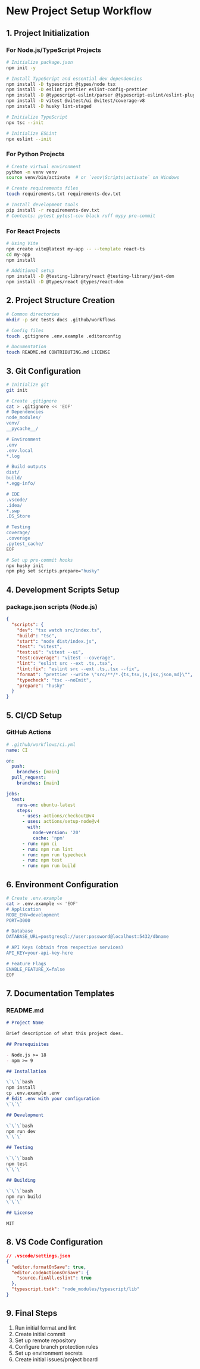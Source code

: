 # New Project Setup Workflow

## 1. Project Initialization

### For Node.js/TypeScript Projects
```bash
# Initialize package.json
npm init -y

# Install TypeScript and essential dev dependencies
npm install -D typescript @types/node tsx
npm install -D eslint prettier eslint-config-prettier
npm install -D @typescript-eslint/parser @typescript-eslint/eslint-plugin
npm install -D vitest @vitest/ui @vitest/coverage-v8
npm install -D husky lint-staged

# Initialize TypeScript
npx tsc --init

# Initialize ESLint
npx eslint --init
```

### For Python Projects
```bash
# Create virtual environment
python -m venv venv
source venv/bin/activate  # or `venv\Scripts\activate` on Windows

# Create requirements files
touch requirements.txt requirements-dev.txt

# Install development tools
pip install -r requirements-dev.txt
# Contents: pytest pytest-cov black ruff mypy pre-commit
```

### For React Projects
```bash
# Using Vite
npm create vite@latest my-app -- --template react-ts
cd my-app
npm install

# Additional setup
npm install -D @testing-library/react @testing-library/jest-dom
npm install -D @types/react @types/react-dom
```

## 2. Project Structure Creation

```bash
# Common directories
mkdir -p src tests docs .github/workflows

# Config files
touch .gitignore .env.example .editorconfig

# Documentation
touch README.md CONTRIBUTING.md LICENSE
```

## 3. Git Configuration

```bash
# Initialize git
git init

# Create .gitignore
cat > .gitignore << 'EOF'
# Dependencies
node_modules/
venv/
__pycache__/

# Environment
.env
.env.local
*.log

# Build outputs
dist/
build/
*.egg-info/

# IDE
.vscode/
.idea/
*.swp
.DS_Store

# Testing
coverage/
.coverage
.pytest_cache/
EOF

# Set up pre-commit hooks
npx husky init
npm pkg set scripts.prepare="husky"
```

## 4. Development Scripts Setup

### package.json scripts (Node.js)
```json
{
  "scripts": {
    "dev": "tsx watch src/index.ts",
    "build": "tsc",
    "start": "node dist/index.js",
    "test": "vitest",
    "test:ui": "vitest --ui",
    "test:coverage": "vitest --coverage",
    "lint": "eslint src --ext .ts,.tsx",
    "lint:fix": "eslint src --ext .ts,.tsx --fix",
    "format": "prettier --write \"src/**/*.{ts,tsx,js,jsx,json,md}\"",
    "typecheck": "tsc --noEmit",
    "prepare": "husky"
  }
}
```

## 5. CI/CD Setup

### GitHub Actions
```yaml
# .github/workflows/ci.yml
name: CI

on:
  push:
    branches: [main]
  pull_request:
    branches: [main]

jobs:
  test:
    runs-on: ubuntu-latest
    steps:
      - uses: actions/checkout@v4
      - uses: actions/setup-node@v4
        with:
          node-version: '20'
          cache: 'npm'
      - run: npm ci
      - run: npm run lint
      - run: npm run typecheck
      - run: npm test
      - run: npm run build
```

## 6. Environment Configuration

```bash
# Create .env.example
cat > .env.example << 'EOF'
# Application
NODE_ENV=development
PORT=3000

# Database
DATABASE_URL=postgresql://user:password@localhost:5432/dbname

# API Keys (obtain from respective services)
API_KEY=your-api-key-here

# Feature Flags
ENABLE_FEATURE_X=false
EOF
```

## 7. Documentation Templates

### README.md
```markdown
# Project Name

Brief description of what this project does.

## Prerequisites

- Node.js >= 18
- npm >= 9

## Installation

\`\`\`bash
npm install
cp .env.example .env
# Edit .env with your configuration
\`\`\`

## Development

\`\`\`bash
npm run dev
\`\`\`

## Testing

\`\`\`bash
npm test
\`\`\`

## Building

\`\`\`bash
npm run build
\`\`\`

## License

MIT
```

## 8. VS Code Configuration

```json
// .vscode/settings.json
{
  "editor.formatOnSave": true,
  "editor.codeActionsOnSave": {
    "source.fixAll.eslint": true
  },
  "typescript.tsdk": "node_modules/typescript/lib"
}
```

## 9. Final Steps

1. Run initial format and lint
2. Create initial commit
3. Set up remote repository
4. Configure branch protection rules
5. Set up environment secrets
6. Create initial issues/project board